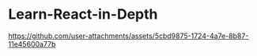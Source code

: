 # Learn-React-in-Depth 


https://github.com/user-attachments/assets/5cbd9875-1724-4a7e-8b87-11e45600a77b
